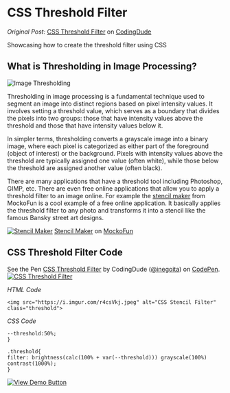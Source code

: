 # CSS Threshold Filter

*Original Post:* [CSS Threshold Filter](https://www.coding-dude.com/wp/css/css-threshold-filter/) on [CodingDude](https://www.coding-dude.com/wp/)

Showcasing how to create the threshold filter using CSS

## What is Thresholding in Image Processing?

![Image Thresholding](https://www.coding-dude.com/wp/wp-content/uploads/2023/08/image-thresholding.gif)

Thresholding in image processing is a fundamental technique used to segment an image into distinct regions based on pixel intensity values. It involves setting a threshold value, which serves as a boundary that divides the pixels into two groups: those that have intensity values above the threshold and those that have intensity values below it.

In simpler terms, thresholding converts a grayscale image into a binary image, where each pixel is categorized as either part of the foreground (object of interest) or the background. Pixels with intensity values above the threshold are typically assigned one value (often white), while those below the threshold are assigned another value (often black).

There are many applications that have a threshold tool including Photoshop, GIMP, etc. There are even free online applications that allow you to apply a threshold filter to an image online. For example the [stencil maker](https://www.mockofun.com/template/stencil-maker-from-photo/) from MockoFun is a cool example of a free online application. It basically applies the threshold filter to any photo and transforms it into a stencil like the famous Bansky street art designs.

[![Stencil Maker](https://www.coding-dude.com/wp/wp-content/uploads/2023/08/image-to-stencil1.jpg)](https://www.mockofun.com/template/stencil-maker-from-photo/)
[Stencil Maker](https://www.mockofun.com/template/stencil-maker-from-photo/) on [MockoFun](https://www.mockofun.com/)

## CSS Threshold Filter Code

<span>See the Pen <a href="https://codepen.io/inegoita/pen/gOQVWGK">
  CSS Threshold Filter</a> by CodingDude (<a href="https://codepen.io/inegoita">@inegoita</a>)
  on <a href="https://codepen.io">CodePen</a>.</span>
[![CSS Threshold Filter](https://www.coding-dude.com/wp/wp-content/uploads/2023/08/css-threshold-filter.jpg)](https://codepen.io/inegoita/pen/gOQVWGK)

*HTML Code*

```<img src="https://i.imgur.com/r4csVkj.jpeg" alt="CSS Stencil Filter" class="threshold">```

*CSS Code*

```:root{
--threshold:50%;
}

.threshold{
filter: brightness(calc(100% + var(--threshold))) grayscale(100%) contrast(1000%);
}
```

[![View Demo Button]][View Demo]


<!-------------->
[View Demo Button]: https://img.shields.io/badge/VIEW%20DEMO-2AaB42
[View Demo]: /docs/
